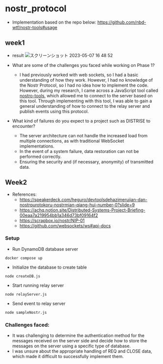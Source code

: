 # nostr_protocol
- Implementation based on the repo below:
https://github.com/nbd-wtf/nostr-tools#usage

## week1
- result
![スクリーンショット 2023-05-07 16 48 52](https://user-images.githubusercontent.com/54907440/236665240-78632159-3ae6-4151-9563-ff8eb74c4c11.png)


- What are some of the challenges you faced while working on Phase 1?
  - I had previously worked with web sockets, so I had a basic understanding of how they work. However, I had no knowledge of the Nostr Protocol, so I had no idea how to implement the code. However, during my research, I came across a JavaScript tool called [nostro-tools](https://github.com/nbd-wtf/nostr-tools), which allowed me to connect to the server based on this tool.
  Through implementing with this tool, I was able to gain a general understanding of how to connect to the relay server and publish events using this protocol.

- What kind of failures do you expect to a project such as DISTRISE to encounter?
   - The server architecture can not handle the increased load from multiple connections, as with traditional WebSocket implementations.
   - In the event of a system failure, data restoration can not be performed correctly.
   - Ensuring the security and (if necessary, anonymity) of transmitted data.

## Week2
- References:
  - https://speakerdeck.com/heguro/devtoolsdehazimerujian-dan-nostrpurotokoru-nostrmian-qiang-hui-number-0?slide=9
  - https://achq.notion.site/Distributed-Systems-Project-Briefing-00eaa7a219954bb1a346d73bf09164f2
  - https://scrapbox.io/nostr/NIP-01
  - https://github.com/websockets/ws#api-docs

### Setup
- Run DynamoDB database server
```
docker compose up
```
- Initialize the database to create table
```
node createDB.js
```
- Start running relay server
```
node relayServer.js
```

- Send event to relay server
```
node sampleNostr.js
```

### Challenges faced:
- It was challenging to determine the authentication method for the messages received on the server side and decide how to store the messages on the server using a specific type of database.
- I was unsure about the appropriate handling of REQ and CLOSE data, which made it difficult to successfully implement them.
